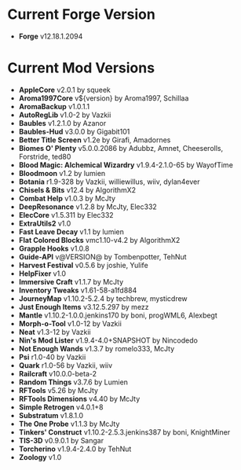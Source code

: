 Current Forge Version
=
- **Forge** v12.18.1.2094

Current Mod Versions
=
- **AppleCore** v2.0.1 by squeek
- **Aroma1997Core** v${version} by Aroma1997, Schillaa
- **AromaBackup** v1.0.1.1
- **AutoRegLib** v1.0-2 by Vazkii
- **Baubles** v1.2.1.0 by Azanor
- **Baubles-Hud** v3.0.0 by Gigabit101
- **Better Title Screen** v1.2e by Girafi, Amadornes
- **Biomes O' Plenty** v5.0.0.2086 by Adubbz, Amnet, Cheeserolls, Forstride, ted80
- **Blood Magic: Alchemical Wizardry** v1.9.4-2.1.0-65 by WayofTime
- **Bloodmoon** v1.2 by lumien
- **Botania** r1.9-328 by Vazkii, williewillus, wiiv, dylan4ever
- **Chisels & Bits** v12.4 by AlgorithmX2
- **Combat Help** v1.0.3 by McJty
- **DeepResonance** v1.2.8 by McJty, Elec332
- **ElecCore** v1.5.311 by Elec332
- **ExtraUtils2** v1.0
- **Fast Leave Decay** v1.1 by lumien
- **Flat Colored Blocks** vmc1.10-v4.2 by AlgorithmX2
- **Grapple Hooks** v1.0.8
- **Guide-API** v@VERSION@ by Tombenpotter, TehNut
- **Harvest Festival** v0.5.6 by joshie, Yulife
- **HelpFixer** v1.0
- **Immersive Craft** v1.1.7 by McJty
- **Inventory Tweaks** v1.61-58-a1fd884
- **JourneyMap** v1.10.2-5.2.4 by techbrew, mysticdrew
- **Just Enough Items** v3.12.5.297 by mezz
- **Mantle** v1.10.2-1.0.0.jenkins170 by boni, progWML6, Alexbegt
- **Morph-o-Tool** v1.0-12 by Vazkii
- **Neat** v1.3-12 by Vazkii
- **Nin's Mod Lister** v1.9.4-4.0+SNAPSHOT by Nincodedo
- **Not Enough Wands** v1.3.7 by romelo333, McJty
- **Psi** r1.0-40 by Vazkii
- **Quark** r1.0-56 by Vazkii, wiiv
- **Railcraft** v10.0.0-beta-2
- **Random Things** v3.7.6 by Lumien
- **RFTools** v5.26 by McJty
- **RFTools Dimensions** v4.40 by McJty
- **Simple Retrogen** v4.0.1+8
- **Substratum** v1.8.1.0
- **The One Probe** v1.1.3 by McJty
- **Tinkers' Construct** v1.10.2-2.5.3.jenkins387 by boni, KnightMiner
- **TIS-3D** v0.9.0.1 by Sangar
- **Torcherino** v1.9.4-2.4.0 by TehNut
- **Zoology** v1.0
